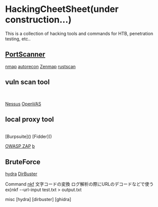 # HackingCheetSheet(under construction...)
This is a collection of hacking tools and commands for HTB, penetration testing, etc..

## [PortScanner](https://github.com/ashley4234/HackingCheetSheet/tree/main/Port%20Scanner)

[nmap](https://github.com/ashley4234/HackingCheetSheet/blob/main/Port%20Scanner/nmap.md)
[autorecon]()
[Zenmap]()
[rustscan]()

## vuln scan tool</h2><br>
[Nessus]()
[OpenVAS]()

<h2>local proxy tool</h2><br>
[Burpsuite]()
[Fidder]()

[OWASP ZAP]()
[ b]()
[]()
[]()
[]()

## BruteForce
[hydra]()
[DirBuster]()


Command
[nkf]()
  文字コードの変換
  ログ解析の際にURLのデコードなどで使う
  ex)nkf --url-input test.txt > output.txt
  
 misc
 [hydra]
 [dirbuster]
 [ghidra]

